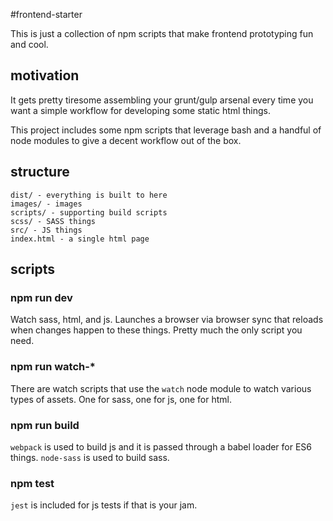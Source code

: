 #frontend-starter

This is just a collection of npm scripts that make frontend prototyping fun and cool.

## motivation

It gets pretty tiresome assembling your grunt/gulp arsenal every time you want a simple workflow for developing some static html things.

This project includes some npm scripts that leverage bash and a handful of node modules to give a decent workflow out of the box.

## structure

```
dist/ - everything is built to here
images/ - images
scripts/ - supporting build scripts
scss/ - SASS things
src/ - JS things
index.html - a single html page
```

## scripts

### npm run dev

Watch sass, html, and js. Launches a browser via browser sync that reloads when changes happen to these things. Pretty much the only script you need.

### npm run watch-*

There are watch scripts that use the `watch` node module to watch various types of assets. One for sass, one for js, one for html.

### npm run build

`webpack` is used to build js and it is passed through a babel loader for ES6 things. `node-sass` is used to build sass.

### npm test

`jest` is included for js tests if that is your jam.
